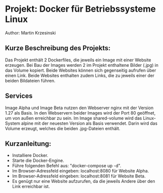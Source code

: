 # Projekt: Docker für Betriebssysteme Linux
Author: Martin Krzesinski
## Kurze Beschreibung des Projekts:
Das Projekt enthält 2 Dockerfiles, die jeweils ein Image mit einer Website erzeugen.
Bei Bau der Images werden 2 im Projekt enthaltene Bilder (.jpg) in das Volume kopiert.
Beide Websites können sich gegenseitig aufrufen über einen Link.
Beide Websites enthalten zudem Links, die zu jeweils einer der beiden Bildateien führen.
## Services
Image Alpha und Image Beta nutzen den Webserver nginx mit der Version 1.27 als Basis.
In den Webservern beider Images wird der Port 80 geöffnet, um von außen erreichbar zu sein.
Im Image shared-volume wird das Linux-System alpine mit der neuesten Version als Basis verwendet.
Darin wird das Volume erzeugt, welches die beiden .jpg-Dateien enthält.
## Kurzanleitung:
- Installiere Docker.
- Starte die Docker-Engine.
- Führe folgenden Befehl aus: "docker-compose up -d".
- Im Browser-Adressfeld eingeben: localhost:8080 für Website Alpha.
- Im Browser-Adressfeld eingeben: localhost:8081 für Website Beta.
- Es genügt nur eine Website aufzurufen, da die jeweils Andere über den Link erreichbar ist.